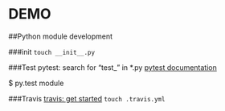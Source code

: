 # DEMO

##Python module development

###init
`touch __init__.py`


###Test
pytest: search for “test_” in *.py
[pytest documentation](http://doc.pytest.org/en/latest/)

 $ py.test module

###Travis
[travis: get started](https://docs.travis-ci.com/user/getting-started/)
`touch .travis.yml`